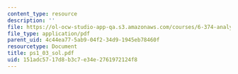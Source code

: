 ```yaml
---
content_type: resource
description: ''
file: https://ol-ocw-studio-app-qa.s3.amazonaws.com/courses/6-374-analysis-and-design-of-digital-integrated-circuits-fall-2003/151adc5717d8b3c7e34e2761972124f8_ps1_03_sol.pdf
file_type: application/pdf
parent_uid: 4c44ea77-5ab9-04f2-34d9-1945eb78460f
resourcetype: Document
title: ps1_03_sol.pdf
uid: 151adc57-17d8-b3c7-e34e-2761972124f8
---
```

